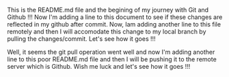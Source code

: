 This is the README.md file and the begining of my journey with Git and Github !!! Now I'm adding a line to this document to see if these changes are reflected in my github after commit. Now, Iam adding another line to this file remotely and then I will accomodate this change to my local branch by pulling the changes/commit. Let's see how it goes !!!

Well, it seems the git pull operation went well and now I'm adding another line to this poor README.md file and then I will be pushing it to the remote server which is Github. Wish me luck and let's see how it goes !!!

